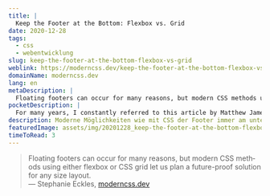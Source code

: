 ```yaml
---
title: |
  Keep the Footer at the Bottom: Flexbox vs. Grid
date: 2020-12-28
tags:
  - css
  - webentwicklung
slug: keep-the-footer-at-the-bottom-flexbox-vs-grid
weblink: https://moderncss.dev/keep-the-footer-at-the-bottom-flexbox-vs-grid/
domainName: moderncss.dev
lang: en
metaDescription: |
  Floating footers can occur for many reasons, but modern CSS methods using either flexbox or CSS grid let us plan a future-proof solution for any size layout.
pocketDescription: |
  For many years, I constantly referred to this article by Matthew James Taylor for a method to keep a webpage footer at the bottom of the page regardless of the main content length.
description: Moderne Möglichkeiten wie mit CSS der Footer immer am unteren Bildschirmrand angezeigt wird, egal wieviel Inhalt die aktuelle Seite enthält.
featuredImage: assets/img/20201228_keep-the-footer-at-the-bottom-flexbox-vs-grid.png
timeToRead: 3
---
```

<blockquote lang="en">Floating footers can occur for many reasons, but modern CSS methods using either flexbox or CSS grid let us plan a future-proof solution for any size layout.
<footer>— Stephanie Eckles, <a href="https://moderncss.dev/keep-the-footer-at-the-bottom-flexbox-vs-grid/">moderncss.dev</a></footer></blockquote>
